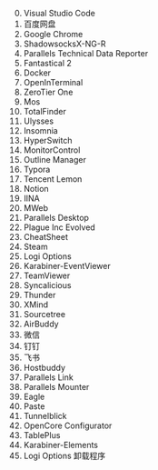 0. Visual Studio Code
1. 百度网盘
2. Google Chrome
3. ShadowsocksX-NG-R
4. Parallels Technical Data Reporter
5. Fantastical 2
6. Docker
7. OpenInTerminal
8. ZeroTier One
9. Mos
10. TotalFinder
11. Ulysses
12. Insomnia
13. HyperSwitch
14. MonitorControl
15. Outline Manager
16. Typora
17. Tencent Lemon
18. Notion
19. IINA
20. MWeb
21. Parallels Desktop
22. Plague Inc Evolved
23. CheatSheet
24. Steam
25. Logi Options
26. Karabiner-EventViewer
27. TeamViewer
28. Syncalicious
29. Thunder
30. XMind
31. Sourcetree
32. AirBuddy
33. 微信
34. 钉钉
35. 飞书
36. Hostbuddy
37. Parallels Link
38. Parallels Mounter
39. Eagle
40. Paste
41. Tunnelblick
42. OpenCore Configurator
43. TablePlus
44. Karabiner-Elements
45. Logi Options 卸载程序